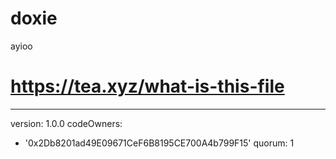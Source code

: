 # doxie
ayioo
# https://tea.xyz/what-is-this-file
---
version: 1.0.0
codeOwners:
  - '0x2Db8201ad49E09671CeF6B8195CE700A4b799F15'
quorum: 1
